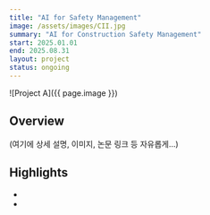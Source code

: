 ```yaml
---
title: "AI for Safety Management"
image: /assets/images/CII.jpg
summary: "AI for Construction Safety Management"
start: 2025.01.01
end: 2025.08.31
layout: project
status: ongoing
---
```


![Project A]({{ page.image }})

## Overview

(여기에 상세 설명, 이미지, 논문 링크 등 자유롭게...)

## Highlights

- 
- 

